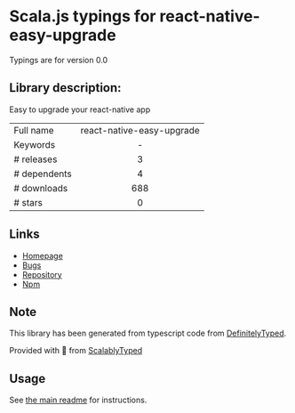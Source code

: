 
# Scala.js typings for react-native-easy-upgrade

Typings are for version 0.0

## Library description:
Easy to upgrade your react-native app

|                    |                 |
| ------------------ | :-------------: |
| Full name          | react-native-easy-upgrade |
| Keywords           | - |
| # releases         | 3 |
| # dependents       | 4 |
| # downloads        | 688 |
| # stars            | 0 |

## Links
- [Homepage](https://github.com/react-native-org/react-native-easy-upgrade#readme)
- [Bugs](https://github.com/react-native-org/react-native-easy-upgrade/issues)
- [Repository](https://github.com/react-native-org/react-native-easy-upgrade)
- [Npm](https://www.npmjs.com/package/react-native-easy-upgrade)
    


## Note
This library has been generated from typescript code from [DefinitelyTyped](https://definitelytyped.org).

Provided with :purple_heart: from [ScalablyTyped](https://github.com/oyvindberg/ScalablyTyped)

## Usage
See [the main readme](../../readme.md) for instructions.


